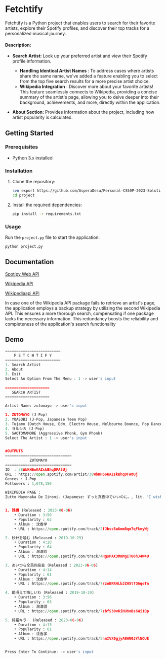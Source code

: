 # Fetchtify
Fetchtify is a Python project that enables users to search for their favorite artists, explore their Spotify profiles, and discover their top tracks for a personalized musical journey.

#### Description:
- **Search Artist:** Look up your preferred artist and view their Spotify profile information.
    - **Handling Identical Artist Names** : To address cases where artists share the same name, we've added a feature enabling you to select from the top five search results for a more precise artist choice.
    - **Wikipedia Integration** : Discover more about your favorite artists! This feature seamlessly connects to Wikipedia, providing a concise summary of the artist's page, allowing you to delve deeper into their background, achievements, and more, directly within the application.

- **About Section:** Provides information about the project, including how artist popularity is calculated.

## Getting Started

### Prerequisites

- Python 3.x installed

### Installation

1. Clone the repository:

    ```bash
    svn export https://github.com/AsperaDesu/Personal-CS50P-2023-Solutions/trunk/project
    cd project
    ```

2. Install the required dependencies:

    ```bash
    pip install -r requirements.txt
    ```

### Usage

Run the `project.py` file to start the application:

```bash
python project.py
```
## Documentation

[Spotipy Web API](https://developer.spotify.com/documentation/web-api)

[Wikipedia API](https://wikipedia.readthedocs.io/en/latest/code.html#api)

[Wikipediaapi API](https://wikipedia-api.readthedocs.io/_/downloads/en/latest/pdf/)

In case one of the Wikipedia API package fails to retrieve an artist's page, the application employs a backup strategy by utilizing the second Wikipedia API. This ensures a more thorough search, compensating if one package lacks the necessary information. This redundancy boosts the reliability and completeness of the application's search functionality
## Demo

```python
=========================
    F E T C H T I F Y
=========================
1. Search Artist
2. About
3. Exit
Select An Option From The Menu : 1 -> user's input

====================
   SEARCH ARTIST
====================

Artist Name: zutomayo -> user's input

1. ZUTOMAYO (J-Pop)
2. YOASOBI (J-Pop, Japanese Teen Pop)
3. Tujamo (Dutch House, Edm, Electro House, Melbourne Bounce, Pop Dance, Progressive Electro House)
4. ヨルシカ (J-Pop)
5. SAOTOMAMORE (Aggressive Phonk, Gym Phonk)
Select The Artist : 1 -> user's input


#OUTPUTS
==============================
           ZUTOMAYO
==============================
ID  : 38WbKH6oKAZskBhqDFA8Uj
URL : https://open.spotify.com/artist/38WbKH6oKAZskBhqDFA8Uj
Genres : J-Pop
Followers : 1,678,156

WIKIPEDIA PAGE :
Zutto Mayonaka De Iinoni. (Japanese: ずっと真夜中でいいのに。, lit. "I wish it was midnight all the time"), stylized as ZUTOMAYO, is a Japanese rock group that debuted in 2018. Secretive by nature, the group has never released a full member list, crediting different people for music, arrangements, and music video production each time. The only member reoccurring in all of the group's output is the vocalist, an unidentified woman named "ACA-Ne" (ACAね, a-kah-neh).Despite the little information released, the group is commercially successful. Zutomayo's three EP's have reached 8th, 1st, and 2nd on the Oricon Albums Chart, respectively. The group was also invited to perform at the 2019 Fuji Rock Festival a year after their debut.


1. 残機 (Released : 2023-06-06)
    • Duration : 3:50
    • Popularity : 62
    • Album : 沈香学
    • URL : https://open.spotify.com/track/2fJbss5uUmmBqn7qFkmyWj

2. 秒針を噛む (Released : 2019-10-29)
    • Duration : 4:20
    • Popularity : 64
    • Album : 潜潜話
    • URL : https://open.spotify.com/track/4HgsPAX3MmMgIT60hJ4W4U

3. あいつら全員同窓会 (Released : 2023-06-06)
    • Duration : 4:14
    • Popularity : 61
    • Album : 沈香学
    • URL : https://open.spotify.com/track/7rzoBRR4LbJZH5t7Q6qeTn

4. 勘冴えて悔しいわ (Released : 2019-10-29)
    • Duration : 3:56
    • Popularity : 63
    • Album : 潜潜話
    • URL : https://open.spotify.com/track/7zbfS30vKiHU8oBs6Wi1Qp

5. 綺羅キラー (Released : 2023-06-06)
    • Duration : 4:13
    • Popularity : 61
    • Album : 沈香学
    • URL : https://open.spotify.com/track/5nnIVX0gjyABWN0JYlNOUE


Press Enter To Continue: -> user's input

```
